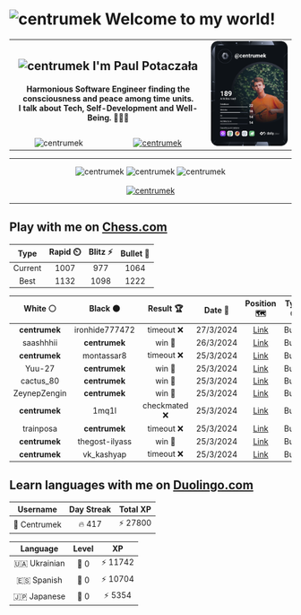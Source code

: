 <h1>
  <img
    src="https://emojis.slackmojis.com/emojis/images/1531849430/4246/blob-sunglasses.gif"
    width="30"
    alt="centrumek"
  />
  Welcome to my world!
</h1>

<table>
  <tbody>
    <tr>
      <td align="center" width="70%" colspan="2">
        <h2>
          <img
            src="https://raw.githubusercontent.com/MartinHeinz/MartinHeinz/master/wave.gif"
            width="30px"
            alt="centrumek"
          />
          I'm Paul Potaczała
        </h2>
        <h4>
          Harmonious Software Engineer finding the consciousness and peace among time units.
          <br/>
          I talk about Tech, Self-Development and Well-Being. 🌿🧘🚀
        </h4>
      </td>
      <td width="30%" rowspan="2">
        <a href="https://app.daily.dev/centrumek">
          <img
            src="./devcard.svg"
            alt="centrumek"
          />
        </a>
      </td>
    </tr>
    <tr align="center">
      <td>
        <img
          src="https://komarev.com/ghpvc/?username=centrumek&label=visitors&color=0e75b6&style=flat"
          alt="centrumek"
        >
      </td>
      <td>
        <a href="https://stackoverflow.com/users/14496012/centrumek">
          <img
            src="https://stackoverflow.com/users/flair/14496012.png?theme=dark"
            alt="centrumek"
          >
        </a>
      </td>
    </tr>
  </tbody>
</table>

---
<div align="center">
  <img 
    src="https://github-readme-stats.vercel.app/api?username=centrumek&show_icons=true&count_private=true&theme=dark&hide_border=true&hide=issues,contribs&bg_color=00000000"
    alt="centrumek"
  />
  <img
    src="https://github-readme-stats.vercel.app/api/top-langs/?username=centrumek&layout=compact&hide_border=true&theme=dark&bg_color=00000000&langs_count=6&exclude_repo=air-statistic-app"
    alt="centrumek"
  />
  <img 
    src="https://github-readme-streak-stats.herokuapp.com?user=centrumek&theme=dark&hide_border=true&background=FFFFFF00"
    alt="centrumek"
  />
  <br/>
  <br/>
  <a href="https://www.buymeacoffee.com/centrumek">
    <img
      src="https://cdn.buymeacoffee.com/buttons/v2/default-orange.png"
      height="50"
      width="210"
      alt="centrumek"
    />
  </a>
</div>

---

## Play with me on [Chess.com](https://www.chess.com/member/centrumek)

<div align="center">
<!--START_SECTION:chessStats-->
<!-- Automatically generated with https://github.com/Balastrong/chess-stats-action -->

| Type | Rapid ⏲️ | Blitz ⚡ | Bullet 🔫 |
|:---:|:---:|:---:|:---:|
| Current | 1007 | 977 | 1064 |
| Best | 1132 | 1098 | 1222 |

| White ⚪ | Black ⚫ | Result 🏆 | Date 📅 | Position 🗺️ | Type 🕕 |
|:---:|:---:|:---:|:---:|:---:|:---:|
| **centrumek** | ironhide777472 | timeout ❌ | 27/3/2024 | <a href="http://www.ee.unb.ca/cgi-bin/tervo/fen.pl?select=4k1r1/p1Kq1p1p/8/3p4/5P2/8/P7/8 w - -">Link</a> | Bullet |
| saashhhii | **centrumek** | win 🥇 | 26/3/2024 | <a href="http://www.ee.unb.ca/cgi-bin/tervo/fen.pl?select=r1b1k3/1p6/p1p1p3/8/1PP2b2/N4r2/P3K3/1Q2R3 w q -">Link</a> | Bullet |
| **centrumek** | montassar8 | timeout ❌ | 25/3/2024 | <a href="http://www.ee.unb.ca/cgi-bin/tervo/fen.pl?select=8/3R1pp1/4Rbkp/p7/8/P1r3PK/8/8 w - -">Link</a> | Bullet |
| Yuu-27 | **centrumek** | win 🥇 | 25/3/2024 | <a href="http://www.ee.unb.ca/cgi-bin/tervo/fen.pl?select=1k1r3r/3qb3/3p1n2/B1pPp3/1nP1Pp1p/PQ3P1P/1P2N3/1K3BRR w - -">Link</a> | Bullet |
| cactus_80 | **centrumek** | win 🥇 | 25/3/2024 | <a href="http://www.ee.unb.ca/cgi-bin/tervo/fen.pl?select=1k6/4RR2/1p5r/1Kpr2Qp/2PP3P/7P/PP6/8 w - -">Link</a> | Bullet |
| ZeynepZengin | **centrumek** | win 🥇 | 25/3/2024 | <a href="http://www.ee.unb.ca/cgi-bin/tervo/fen.pl?select=5rk1/3b2pp/rp3n2/3pqP2/p3p1P1/P1N4P/2PKR3/1R6 w - -">Link</a> | Bullet |
| **centrumek** | 1mq1l | checkmated ❌ | 25/3/2024 | <a href="http://www.ee.unb.ca/cgi-bin/tervo/fen.pl?select=r3k3/p4p2/2p5/3Pp3/P5Q1/3P4/3b1q1r/R5Kb w q -">Link</a> | Bullet |
| trainposa | **centrumek** | timeout ❌ | 25/3/2024 | <a href="http://www.ee.unb.ca/cgi-bin/tervo/fen.pl?select=8/pp6/nnk4R/2p5/P5bP/1P6/1KPr2P1/8 b - -">Link</a> | Bullet |
| **centrumek** | thegost-ilyass | win 🥇 | 25/3/2024 | <a href="http://www.ee.unb.ca/cgi-bin/tervo/fen.pl?select=4N3/7p/1p4p1/2p2p2/2R1k3/R5P1/1Q5P/6K1 b - -">Link</a> | Bullet |
| **centrumek** | vk_kashyap | timeout ❌ | 25/3/2024 | <a href="http://www.ee.unb.ca/cgi-bin/tervo/fen.pl?select=3r2k1/p4ppp/p2N4/8/P2P4/B3r3/2P2q2/R1KQ4 w - -">Link</a> | Bullet |

<!--END_SECTION:chessStats-->
</div>

## Learn languages with me on [Duolingo.com](https://www.duolingo.com/profile/Centrumek)

<div align="center">
<!--START_SECTION:duolingoStats-->
<!-- Automatically generated with https://github.com/centrumek/duolingo-readme-stats-->

| Username | Day Streak | Total XP |
|:---:|:---:|:---:|
| 👤 Centrumek | 🔥 417 | ⚡ 27800 |

| Language | Level | XP |
|:---:|:---:|:---:|
| 🇺🇦 Ukrainian | 👑 0 | ⚡ 11742 |
| 🇪🇸 Spanish | 👑 0 | ⚡ 10704 |
| 🇯🇵 Japanese | 👑 0 | ⚡ 5354 |

<!--END_SECTION:duolingoStats-->
</div>
<!--
**centrumek/centrumek** is a ✨ _special_ ✨ repository because its `README.md` (this file) appears on your GitHub profile.

Here are some ideas to get you started:

- 🔭 I’m currently working on ...
- 🌱 I’m currently learning ...
- 👯 I’m looking to collaborate on ...
- 🤔 I’m looking for help with ...
- 💬 Ask me about ...
- 📫 How to reach me: ...
- 😄 Pronouns: ...
- ⚡ Fun fact: ...
-->
